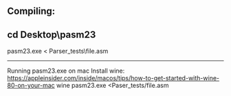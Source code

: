 Compiling:
---
cd Desktop\pasm23
---
pasm23.exe < Parser_tests\file.asm

---
Running pasm23.exe on mac
Install wine: https://appleinsider.com/inside/macos/tips/how-to-get-started-with-wine-80-on-your-mac
wine pasm23.exe <Paser_tests/file.asm

